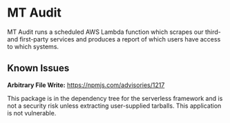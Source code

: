 # MT Audit

MT Audit runs a scheduled AWS Lambda function which scrapes our third- and first-party services and produces a report of which users have access to which systems.

## Known Issues

**Arbitrary File Write:** https://npmjs.com/advisories/1217

This package is in the dependency tree for the serverless framework and is not a security risk unless extracting user-supplied tarballs. This application is not vulnerable.